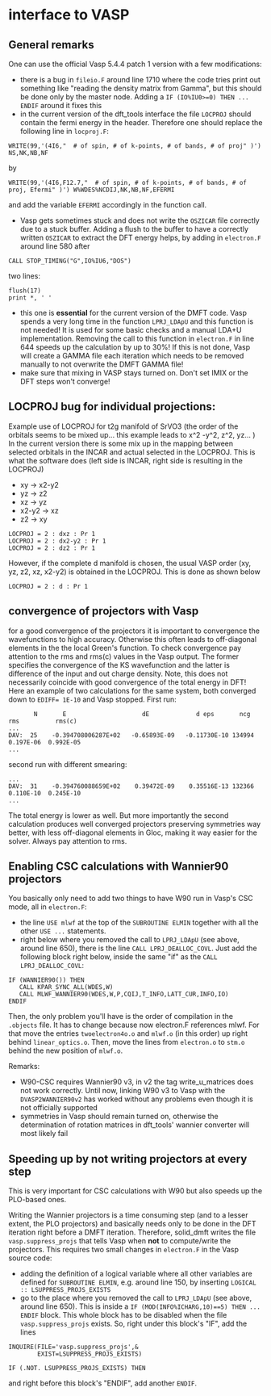 # interface to VASP


## General remarks

One can use the official Vasp 5.4.4 patch 1 version with a few modifications:

- there is a bug in `fileio.F` around line 1710 where the code tries print out something like "reading the density matrix from Gamma", but this should be done only by the master node. Adding a `IF (IO%IU0>=0) THEN ... ENDIF` around it fixes this
- in the current version of the dft_tools interface the file `LOCPROJ` should contain the fermi energy in the header. Therefore  one should replace the following line in `locproj.F`:
```
WRITE(99,'(4I6,"  # of spin, # of k-points, # of bands, # of proj" )') NS,NK,NB,NF
```
by
```
WRITE(99,'(4I6,F12.7,"  # of spin, # of k-points, # of bands, # of proj, Efermi" )') W%WDES%NCDIJ,NK,NB,NF,EFERMI
```
and add the variable `EFERMI` accordingly in the function call.
- Vasp gets sometimes stuck and does not write the `OSZICAR` file correctly due to a stuck buffer. Adding a flush to the buffer to have a correctly written `OSZICAR` to extract the DFT energy helps, by adding in `electron.F` around line 580 after
```
CALL STOP_TIMING("G",IO%IU6,"DOS")
```
two lines:
```
flush(17)
print *, ' '
```
- this one is __essential__ for the current version of the DMFT code. Vasp spends a very long time in the function `LPRJ_LDApU` and this function is not needed! It is used for some basic checks and a manual LDA+U implementation. Removing the call to this function in `electron.F` in line 644 speeds up the calculation by up to 30%! If this is not done, Vasp will create a GAMMA file each iteration which needs to be removed manually to not overwrite the DMFT GAMMA file!
- make sure that mixing in VASP stays turned on. Don't set IMIX or the DFT steps won't converge!

## LOCPROJ bug for individual projections:


Example use of LOCPROJ for t2g manifold of SrVO3 (the order of the orbitals seems to be mixed up... this example leads to x^2 -y^2, z^2, yz... )
In the current version there is some mix up in the mapping between selected orbitals in the INCAR and actual selected in the LOCPROJ. This is 
what the software does (left side is INCAR, right side is resulting in the LOCPROJ)

* xy -> x2-y2
* yz -> z2
* xz -> yz
* x2-y2 -> xz
* z2 -> xy

```
LOCPROJ = 2 : dxz : Pr 1
LOCPROJ = 2 : dx2-y2 : Pr 1
LOCPROJ = 2 : dz2 : Pr 1
```
However, if the complete d manifold is chosen, the usual VASP order (xy, yz, z2, xz, x2-y2) is obtained in the LOCPROJ. This is done as shown below
```
LOCPROJ = 2 : d : Pr 1
```

## convergence of projectors with Vasp


for a good convergence of the projectors it is important to convergence the wavefunctions to high accuracy. Otherwise this often leads to off-diagonal elements in the the local Green's function. To check convergence pay attention to the rms and rms(c) values in the Vasp output. The former specifies the convergence of the KS wavefunction and the latter is difference of the input and out charge density. Note, this does not necessarily coincide with good convergence of the total energy in DFT! Here an example of two calculations for the same system, both converged down to `EDIFF= 1E-10` and Vasp stopped. First run:

```
       N       E                     dE             d eps       ncg     rms          rms(c)
...
DAV:  25    -0.394708006287E+02   -0.65893E-09   -0.11730E-10 134994   0.197E-06  0.992E-05
...
```
second run with different smearing:
```
...
DAV:  31    -0.394760088659E+02    0.39472E-09    0.35516E-13 132366   0.110E-10  0.245E-10
...
```
The total energy is lower as well. But more importantly the second calculation produces well converged projectors preserving symmetries way better, with less off-diagonal elements in Gloc, making it way easier for the solver. Always pay attention to rms.

## Enabling CSC calculations with Wannier90 projectors


You basically only need to add two things to have W90 run in Vasp's CSC mode, all in `electron.F`:

- the line `USE mlwf` at the top of the `SUBROUTINE ELMIN` together with all the other `USE ...` statements.
- right below where you removed the call to `LPRJ_LDApU` (see above, around line 650), there is the line `CALL LPRJ_DEALLOC_COVL`. Just add the following block right below, inside the same "if" as the `CALL LPRJ_DEALLOC_COVL`:
```
IF (WANNIER90()) THEN
   CALL KPAR_SYNC_ALL(WDES,W)
   CALL MLWF_WANNIER90(WDES,W,P,CQIJ,T_INFO,LATT_CUR,INFO,IO)
ENDIF
```
Then, the only problem you'll have is the order of compilation in the `.objects` file. It has to change because now electron.F references mlwf. For that move the entries `twoelectron4o.o` and `mlwf.o` (in this order) up right behind `linear_optics.o`. Then, move the lines from `electron.o` to `stm.o` behind the new position of `mlwf.o`.

Remarks:

- W90-CSC requires Wannier90 v3, in v2 the tag write_u_matrices does not work correctly. Until now, linking W90 v3 to Vasp with the `DVASP2WANNIER90v2` has worked without any problems even though it is not officially supported
- symmetries in Vasp should remain turned on, otherwise the determination of rotation matrices in dft_tools' wannier converter will most likely fail

## Speeding up by not writing projectors at every step


This is very important for CSC calculations with W90 but also speeds up the PLO-based ones.

Writing the Wannier projectors is a time consuming step (and to a lesser extent, the PLO projectors) and basically needs only to be done in the DFT iteration right before a DMFT iteration. Therefore, solid_dmft writes the file `vasp.suppress_projs` that tells Vasp when __not__ to compute/write the projectors. This requires two small changes in `electron.F` in the Vasp source code:

- adding the definition of a logical variable where all other variables are defined for `SUBROUTINE ELMIN`, e.g. around line 150, by inserting `LOGICAL :: LSUPPRESS_PROJS_EXISTS`
- go to the place where you removed the call to `LPRJ_LDApU` (see above, around line 650). This is inside a `IF (MOD(INFO%ICHARG,10)==5) THEN ... ENDIF` block. This whole block has to be disabled when the file `vasp.suppress_projs` exists. So, right under this block's "IF", add the lines
```
INQUIRE(FILE='vasp.suppress_projs',&
        EXIST=LSUPPRESS_PROJS_EXISTS)

IF (.NOT. LSUPPRESS_PROJS_EXISTS) THEN
```
and right before this block's "ENDIF", add another `ENDIF`.
